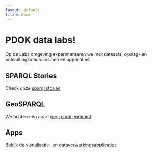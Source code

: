 ```yaml
---
layout: default
title: Home
---
```

# PDOK data labs!
Op de Labs omgeving experimenteren we met datasets, opslag- en ontsluitingsmechanismen en applicaties.

## SPARQL Stories
Check onze [sparql stories](/stories)

## GeoSPARQL
We hosten een apart [geosparql endpoint](/geosparql)

## Apps
Bekijk de [visualisatie- en dataverwerkingsapplicaties](/apps)